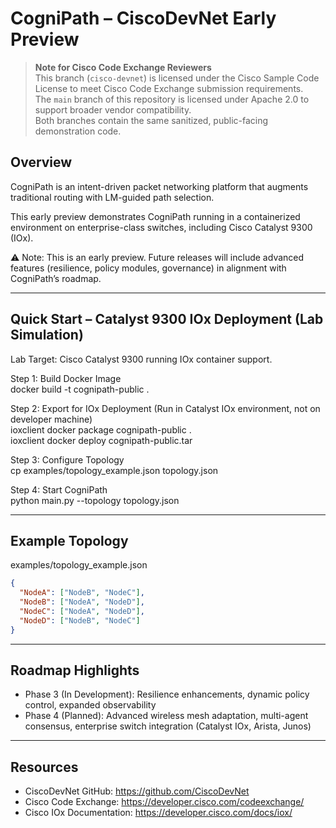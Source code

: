 # CogniPath – CiscoDevNet Early Preview

> **Note for Cisco Code Exchange Reviewers**  
> This branch (`cisco-devnet`) is licensed under the Cisco Sample Code License to meet Cisco Code Exchange submission requirements.  
> The `main` branch of this repository is licensed under Apache 2.0 to support broader vendor compatibility.  
> Both branches contain the same sanitized, public-facing demonstration code.

## Overview
CogniPath is an intent-driven packet networking platform that augments traditional routing with LM-guided path selection.

This early preview demonstrates CogniPath running in a containerized environment on enterprise-class switches, including Cisco Catalyst 9300 (IOx).

⚠️ Note: This is an early preview. Future releases will include advanced features (resilience, policy modules, governance) in alignment with CogniPath’s roadmap.

---

## Quick Start – Catalyst 9300 IOx Deployment (Lab Simulation)
Lab Target: Cisco Catalyst 9300 running IOx container support.

Step 1: Build Docker Image  
    docker build -t cognipath-public .

Step 2: Export for IOx Deployment (Run in Catalyst IOx environment, not on developer machine)  
    ioxclient docker package cognipath-public .  
    ioxclient docker deploy cognipath-public.tar

Step 3: Configure Topology  
    cp examples/topology_example.json topology.json

Step 4: Start CogniPath  
    python main.py --topology topology.json

---

## Example Topology
examples/topology_example.json

```json
{
  "NodeA": ["NodeB", "NodeC"],
  "NodeB": ["NodeA", "NodeD"],
  "NodeC": ["NodeA", "NodeD"],
  "NodeD": ["NodeB", "NodeC"]
}
```

---

## Roadmap Highlights
- Phase 3 (In Development): Resilience enhancements, dynamic policy control, expanded observability
- Phase 4 (Planned): Advanced wireless mesh adaptation, multi-agent consensus, enterprise switch integration (Catalyst IOx, Arista, Junos)

---

## Resources
- CiscoDevNet GitHub: https://github.com/CiscoDevNet
- Cisco Code Exchange: https://developer.cisco.com/codeexchange/
- Cisco IOx Documentation: https://developer.cisco.com/docs/iox/
